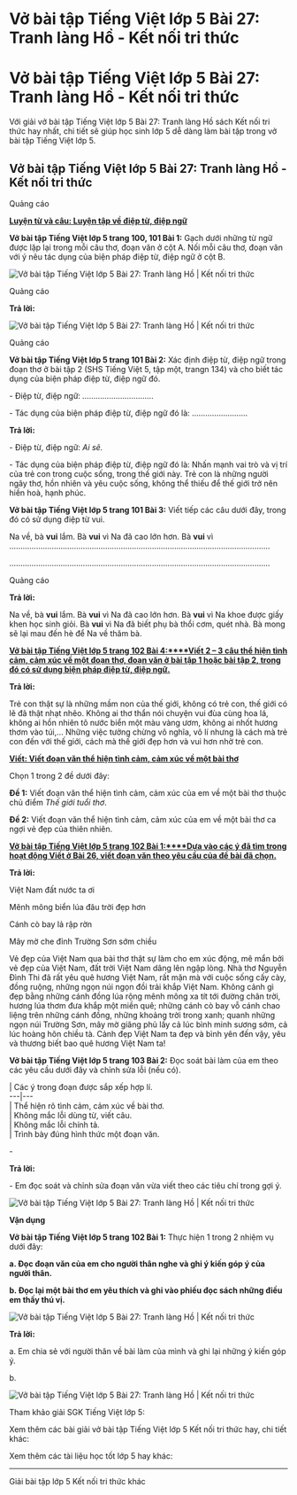 # Vở bài tập Tiếng Việt lớp 5 Bài 27: Tranh làng Hồ - Kết nối tri thức

# Vở bài tập Tiếng Việt lớp 5 Bài 27: Tranh làng Hồ - Kết nối tri thức

Với giải vở bài tập Tiếng Việt lớp 5 Bài 27: Tranh làng Hồ sách Kết nối tri thức hay nhất, chi tiết sẽ giúp học sinh lớp 5 dễ dàng làm bài tập trong vở bài tập Tiếng Việt lớp 5.

## Vở bài tập Tiếng Việt lớp 5 Bài 27: Tranh làng Hồ - Kết nối tri thức

Quảng cáo

[**Luyện từ và câu: Luyện tập về điệp từ, điệp ngữ**](https://vietjack.com/vbt-tieng-viet-5-kn/luyen-tu-va-cau-luyen-tap-ve-diep-tu-diep-ngu.jsp)

**Vở bài tập Tiếng Việt lớp 5 trang 100, 101 Bài 1:** Gạch dưới những từ ngữ được lặp lại trong mỗi câu thơ, đoạn văn ở cột A. Nối mỗi câu thơ, đoạn văn với ý nêu tác dụng của biện pháp điệp từ, điệp ngữ ở cột B.

![Vở bài tập Tiếng Việt lớp 5 Bài 27: Tranh làng Hồ | Kết nối tri thức](https://vietjack.com/vbt-tieng-viet-5-kn/images/bai-27-tranh-lang-ho.PNG)

Quảng cáo

**Trả lời:**

![Vở bài tập Tiếng Việt lớp 5 Bài 27: Tranh làng Hồ | Kết nối tri thức](https://vietjack.com/vbt-tieng-viet-5-kn/images/bai-27-tranh-lang-ho-1.PNG)

Quảng cáo

**Vở bài tập Tiếng Việt lớp 5 trang 101 Bài 2:** Xác định điệp từ, điệp ngữ trong đoạn thơ ở bài tập 2 (SHS Tiếng Việt 5, tập một, trangn 134) và cho biết tác dụng của biện pháp điệp từ, điệp ngữ đó.

\- Điệp từ, điệp ngữ:  _………………………….._

\- Tác dụng của biện pháp điệp từ, điệp ngữ đó là: …………………….

**Trả lời:**

\- Điệp từ, điệp ngữ:  _Ai sẽ._

\- Tác dụng của biện pháp điệp từ, điệp ngữ đó là: Nhấn mạnh vai trò và vị trí của trẻ con trong cuộc sống, trong thế giới này. Trẻ con là những người ngây thơ, hồn nhiên và yêu cuộc sống, không thể thiếu để thế giới trở nên hiền hoà, hạnh phúc.

**Vở bài tập Tiếng Việt lớp 5 trang 101 Bài 3:** Viết tiếp các câu dưới đây, trong đó có sử dụng điệp từ vui. 

Na về, bà **vui** lắm. Bà **vui** vì Na đã cao lớn hơn. Bà **vui** vì ..................................................................................................................... 

..................................................................................................................... 

Quảng cáo

**Trả lời:**

Na về, bà **vui** lắm. Bà **vui** vì Na đã cao lớn hơn. Bà **vui** vì Na khoe được giấy khen học sinh giỏi. Bà **vui** vì Na đã biết phụ bà thổi cơm, quét nhà. Bà mong sẽ lại mau đến hè để Na về thăm bà.

[**Vở bài tập Tiếng Việt lớp 5 trang 102 Bài 4:****Viết 2 – 3 câu thể hiện tình cảm, cảm xúc về một đoạn thơ, đoạn văn ở bài tập 1 hoặc bài tập 2, trong đó có sử dụng biện pháp điệp từ, điệp ngữ.**](https://vietjack.com/vbt-tieng-viet-5-kn/viet-2-3-cau-the-hien-tinh-cam-cam-xuc-ve-mot-doan-tho-vm.jsp)

**Trả lời:**

Trẻ con thật sự là những mầm non của thế giới, không có trẻ con, thế giới có lẽ đã thật nhạt nhẽo. Không ai thơ thẩn nói chuyện vui đùa cùng hoa lá, không ai hồn nhiên tô nước biển một màu vàng ươm, không ai nhốt hương thơm vào túi,… Những việc tưởng chừng vô nghĩa, vô lí nhưng là cách mà trẻ con đến với thế giới, cách mà thế giới đẹp hơn và vui hơn nhờ trẻ con.

[**Viết: Viết đoạn văn thể hiện tình cảm, cảm xúc về một bài thơ**](https://vietjack.com/vbt-tieng-viet-5-kn/viet-viet-doan-van-the-hien-tinh-cam-cam-xuc.jsp)

Chọn 1 trong 2 đề dưới đây:

**Đề 1:** Viết đoạn văn thể hiện tình cảm, cảm xúc của em về một bài thơ thuộc chủ điểm _Thế giới tuổi thơ_.

**Đề 2:** Viết đoạn văn thể hiện tình cảm, cảm xúc của em về một bài thơ ca ngợi vẻ đẹp của thiên nhiên.

[**Vở bài tập Tiếng Việt lớp 5 trang 102 Bài 1:****Dựa vào các ý đã tìm trong hoạt động Viết ở Bài 26, viết đoạn văn theo yêu cầu của đề bài đã chọn.**](https://vietjack.com/vbt-tieng-viet-5-kn/dua-vao-cac-y-da-tim-trong-hoat-dong-viet-o-bai-26-vm.jsp)

**Trả lời:**

Việt Nam đất nước ta ơi

Mênh mông biển lúa đâu trời đẹp hơn

Cánh cò bay lả rập rờn

Mây mờ che đỉnh Trường Sơn sớm chiều

Vẻ đẹp của Việt Nam qua bài thơ thật sự làm cho em xúc động, mê mẩn bởi vẻ đẹp của Việt Nam, đất trời Việt Nam dâng lên ngập lòng. Nhà thơ Nguyễn Đình Thi đã rất yêu quê hương Việt Nam, rất mặn mà với cuộc sống cấy cày, đồng ruộng, những ngọn núi ngọn đồi trải khắp Việt Nam. Không cảnh gì đẹp bằng những cánh đồng lúa rộng mênh mông xa tít tới đường chân trời, hương lúa thơm đưa khắp một miền quê; những cánh cò bay vỗ cánh chao liệng trên những cánh đồng, những khoảng trời trong xanh; quanh những ngọn núi Trường Sơn, mây mờ giăng phủ lấy cả lúc bình minh sương sớm, cả lúc hoàng hôn chiều tà. Cảnh đẹp Việt Nam ta đẹp và bình yên đến vậy, yêu và thương biết bao quê hương Việt Nam ta! 

**Vở bài tập Tiếng Việt lớp 5 trang 103 Bài 2:** Đọc soát bài làm của em theo các yêu cầu dưới đây và chỉnh sửa lỗi (nếu có).

|  Các ý trong đoạn được sắp xếp hợp lí.  
---|---  
|  Thể hiện rõ tình cảm, cảm xúc về bài thơ.  
|  Không mắc lỗi dùng từ, viết câu.  
|  Không mắc lỗi chính tả.  
|  Trình bày đúng hình thức một đoạn văn.  
  
\- 

**Trả lời:**

\- Em đọc soát và chỉnh sửa đoạn văn vừa viết theo các tiêu chí trong gợi ý.

![Vở bài tập Tiếng Việt lớp 5 Bài 27: Tranh làng Hồ | Kết nối tri thức](https://vietjack.com/vbt-tieng-viet-5-kn/images/bai-27-tranh-lang-ho-2.PNG)

**Vận dụng**

**Vở bài tập Tiếng Việt lớp 5 trang 102 Bài 1:** Thực hiện 1 trong 2 nhiệm vụ dưới đây:

**a. Đọc đoạn văn của em cho người thân nghe và ghi ý kiến góp ý của người thân.**

**b. Đọc lại một bài thơ em yêu thích và ghi vào phiếu đọc sách những điều em thấy thú vị.**

![Vở bài tập Tiếng Việt lớp 5 Bài 27: Tranh làng Hồ | Kết nối tri thức](https://vietjack.com/vbt-tieng-viet-5-kn/images/bai-27-tranh-lang-ho-3.PNG)

**Trả lời:**

a. Em chia sẻ với người thân về bài làm của mình và ghi lại những ý kiến góp ý.

b. 

![Vở bài tập Tiếng Việt lớp 5 Bài 27: Tranh làng Hồ | Kết nối tri thức](https://vietjack.com/vbt-tieng-viet-5-kn/images/bai-27-tranh-lang-ho-4.PNG)

Tham khảo giải SGK Tiếng Việt lớp 5:

Xem thêm các bài giải vở bài tập Tiếng Việt lớp 5 Kết nối tri thức hay, chi tiết khác:

Xem thêm các tài liệu học tốt lớp 5 hay khác:

* * *

Giải bài tập lớp 5 Kết nối tri thức khác

